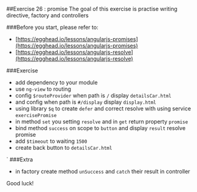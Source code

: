 ##Exercise 26 : promise
The goal of this exercise is practise writing directive, factory and controllers

###Before you start, please refer to:
* [https://egghead.io/lessons/angularjs-promises](https://egghead.io/lessons/angularjs-promises)
* [https://egghead.io/lessons/angularjs-resolve](https://egghead.io/lessons/angularjs-resolve)

###Exercise
* add dependency to your module
* use ```ng-view``` to routing
* config ```$routeProvider``` when path is ```/``` display  ```detailsCar.html```
* and config when path is ```#/display``` display ```display.html```
* using library ```$q``` to create ```defer``` and correct resolve with using service ```exercisePromise```
* in method ```set``` you setting ```resolve``` and in ```get``` return property ```promise```
* bind method ```success``` on scope to ```button``` and display ```result``` resolve promise
* add ```$timeout``` to waiting ```1500```
* create back button to ```detailsCar.html```

`
###Extra
* in factory create method ```unSuccess``` and ```catch``` their result in controller

Good luck!
